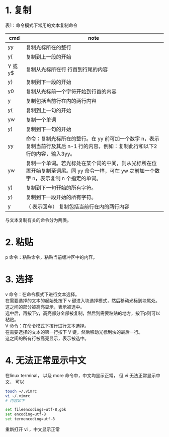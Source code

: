 # 1. 复制   
表1：命令模式下常用的文本复制命令  

| cmd | note |     
| -- | -- |     
| yy | 复制光标所在的整行 |
| y{ | 复制到上一段的开始 |
| Y 或 y$ |	复制从光标所在行 行首到行尾的内容	|
| y} |	复制到下一段的开始 |
| y0 | 复制从光标前一个字符开始到行首的内容 |
| y<CR> | 	复制包括当前行在内的两行内容 |  
| y( | 复制到上一句的开始 |  
|	yw | 复制一个单词 |  
| y) | 复制到下一句的开始 |  	 	 
| yy | 命令：复制光标所在的整行。在 yy 前可加一个数字 n，表示复制当前行及其后 n-1 行的内容，例如：复制此行和以下2行的内容，输入3yy。 |  
|  yw | 复制一个单词。若光标处在某个词的中间，则从光标所在位置开始复制至词尾。同 yy 命令一样，可在 yw 之前加一个数字 n，表示复制 n 个指定的单词。|  
|  y) |  复制到下一句幵始的所有字符。 |  
| y} | 复制到下一段开始的所有字符。 |  
| y<CR> | （<CR> 表示回车） 复制包括当前行在内的两行内容|  

与文本复制有关的命令分为两类。

# 2. 粘贴  
p 命令：粘贴命令，粘贴当前缓冲区中的内容。
# 3. 选择
v 命令：在命令模式下进行文本选择。  
在需要选择的文本的起始处按下 v 键进入块选择模式，然后移动光标到块尾处。这之间的部分被高亮显示，表示被选中。  
选中后，再按下y，高亮部分全部被复制，然后到需要粘贴的地方，按下p则可以粘贴。  
V 命令：在命令模式下按行进行文本选择。  
在需要选择的文本的第一行按下 V 键，然后移动光标到块的最后一行。  
这之间的所有行被高亮显示，表示被选中。

# 4. 无法正常显示中文

在linux terminal， 以及 more 命令中，中文均显示正常， 但 vi 无法正常显示中文， 可以

```sh
touch ~/.vimrc
vi ~/.vimrc
# 内容如下

set fileencodings=utf-8,gbk
set encoding=utf-8
set termencoding=utf-8
```

重新打开 vi ，中文显示正常
